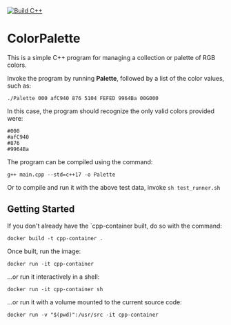 [![Build C++](https://github.com/wmmoua/ColorPalette/actions/workflows/action.yml/badge.svg)](https://github.com/wmmoua/ColorPalette/actions/workflows/action.yml)
# ColorPalette

This is a simple C++ program for managing a collection or palette of RGB colors.

Invoke the program by running **Palette**, followed by a list of the color values, such as:

```
./Palette 000 afC940 876 5104 FEFED 9964Ba 00G000
```

In this case, the program should recognize the only valid colors provided were:
```
#000
#afC940
#876
#9964Ba
```

The program can be compiled using the command:
```
g++ main.cpp --std=c++17 -o Palette
```

Or to compile and run it with the above test data, invoke `sh test_runner.sh`

## Getting Started

If you don't already have the `cpp-container built, do so with the command:

```
docker build -t cpp-container .
```

Once built, run the image:

```
docker run -it cpp-container
```

...or run it interactively in a shell:

```
docker run -it cpp-container sh
```

...or run it with a volume mounted to the current source code:

```
docker run -v "$(pwd)":/usr/src -it cpp-container
```

